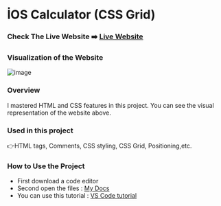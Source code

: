 # İOS Calculator (CSS Grid)

### Check The Live Website ➡️ [Live Website](https://sekunev.github.io/Projects/36_Country_flag-app/)


### Visualization of the Website
![image](https://user-images.githubusercontent.com/101554737/187170205-73afa1e1-36e7-492d-b57d-b28a0b640ebf.png)


### Overview
I mastered HTML and CSS features in this project. You can see the visual representation of the website above.

### Used in this project
👉HTML tags, Comments, CSS styling, CSS Grid, Positioning,etc.

### How to Use the Project
+ First download a code editor
+ Second open the files : [My Docs](https://github.com/Sekunev/Projects/tree/main/19_Calculator)
+ You can use this tutorial : [VS Code tutorial](https://www.youtube.com/watch?v=fJEbVCrEMSE)

